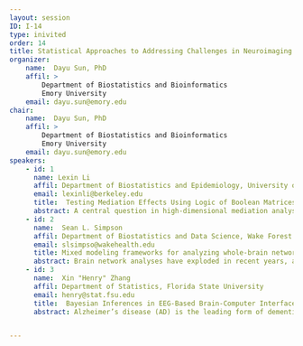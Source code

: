 ```yaml
---
layout: session
ID: I-14
type: inivited
order: 14
title: Statistical Approaches to Addressing Challenges in Neuroimaging Research
organizer:
    name:  Dayu Sun, PhD 
    affil: >
        Department of Biostatistics and Bioinformatics 
        Emory University
    email: dayu.sun@emory.edu 
chair:
    name:  Dayu Sun, PhD 
    affil: >
        Department of Biostatistics and Bioinformatics 
        Emory University
    email: dayu.sun@emory.edu 
speakers:
    - id: 1
      name: Lexin Li
      affil: Department of Biostatistics and Epidemiology, University of California, Berkeley
      email: lexinli@berkeley.edu 
      title:  Testing Mediation Effects Using Logic of Boolean Matrices with Applications in Neuroimaging Mediation Analysis
      abstract: A central question in high-dimensional mediation analysis is to infer the significance of individual mediators. The main challenge is that the total number of potential paths that go through any mediator is super-exponential in the number of mediators. Most existing mediation inference solutions either explicitly impose that the mediators are conditionally independent given the exposure, or ignore any potential directed paths among the mediators. In this talk, we present a new hypothesis testing procedure to evaluate individual mediation effects, while taking into account potential interactions among the mediators. Our key idea is to construct the test statistic using the logic of Boolean matrices, which enables us to establish the proper limiting distribution under the null hypothesis. We further employ screening, data splitting, and decorrelated estimation to reduce the bias and increase the power of the test. We show that our test can control both the size and false discovery rate asymptotically, and the power of the test approaches one, while allowing the number of mediators to diverge to infinity with the sample size. We illustrate our method with two applications in neuroimaging-based mediation analysis for Alzheimer's disease.
    - id: 2
      name:  Sean L. Simpson
      affil: Department of Biostatistics and Data Science, Wake Forest School of Medicine
      email: slsimpso@wakehealth.edu
      title: Mixed modeling frameworks for analyzing whole-brain network data
      abstract: Brain network analyses have exploded in recent years, and hold great potential in helping us understand normal and abnormal brain function. Network science approaches have facilitated these analyses and our understanding of how the brain is structurally and functionally organized. However, the development of statistical methods that allow relating this organization to health outcomes has lagged behind. We have attempted to address this need by developing mixed-modeling frameworks that allow relating system-level properties of brain networks to outcomes of interest. These frameworks serve as a synergistic fusion of multivariate statistical approaches with network science, providing a needed analytic foundation for whole-brain network data. Here we delineate these approaches that have been developed for single-task, multitask, and dynamic brain network data. 
    - id: 3
      name:  Xin "Henry" Zhang
      affil: Department of Statistics, Florida State University
      email: henry@stat.fsu.edu
      title:  Bayesian Inferences in EEG-Based Brain-Computer Interface via the Split-and-Merge Gaussian Process
      abstract: Alzheimer’s disease (AD) is the leading form of dementia, and the number of affected people is drastically increasing along with aging of the worldwide population. A key question of AD research is to understand the spatial associative patterns between two pathological proteins, amyloid-beta and tau, as the subject’s age varies. The problem can be formulated as studying the associations of two sets of random variables conditional on the third set of random variables, a topic that has received relatively little attention in the statistics literature, but is crucial for multimodal neuroimaging analysis in general. In this article, motivated by a multimodal positron emission tomography (PET) study for AD, we extend the notion of liquid association of K.C. Li (2002) from the univariate setting to the multivariate and high-dimensional setting. We propose a novel generalized liquid association analysis approach, which offers a new and unique angle to study associations among three sets of random variables. We establish a population dimension reduction model, transform the problem to sparse Tucker decomposition of a three-way tensor, and develop a higher-order singular value decomposition estimation algorithm. We derive the non-asymptotic error bound and asymptotic consistency of the proposed estimator, while allowing the variable dimensions to be larger than and diverge with the sample size. We analyze the motivating multimodal PET dataset, and identify important brain regions that exhibit the most contrastive associations as age varies. We further complement the data analysis with additional simulations to demonstrate the efficacy of the proposed method. 


---
```

